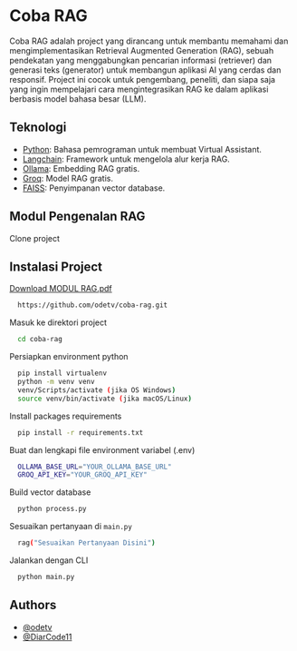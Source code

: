 # Coba RAG

Coba RAG adalah project yang dirancang untuk membantu memahami dan mengimplementasikan Retrieval Augmented Generation (RAG), sebuah pendekatan yang menggabungkan pencarian informasi (retriever) dan generasi teks (generator) untuk membangun aplikasi AI yang cerdas dan responsif. Project ini cocok untuk pengembang, peneliti, dan siapa saja yang ingin mempelajari cara mengintegrasikan RAG ke dalam aplikasi berbasis model bahasa besar (LLM).

## Teknologi

- [Python](https://www.python.org/): Bahasa pemrograman untuk membuat Virtual Assistant.
- [Langchain](https://www.langchain.com/): Framework untuk mengelola alur kerja RAG.
- [Ollama](https://ollama.com/): Embedding RAG gratis.
- [Groq](https://groq.com/): Model RAG gratis.
- [FAISS](https://faiss.ai/): Penyimpanan vector database.

## Modul Pengenalan RAG

Clone project

## Instalasi Project

[Download MODUL RAG.pdf](modul/MODUL%20RAG.pdf)

```bash
  https://github.com/odetv/coba-rag.git
```

Masuk ke direktori project

```bash
  cd coba-rag
```

Persiapkan environment python

```bash
  pip install virtualenv
  python -m venv venv
  venv/Scripts/activate (jika OS Windows)
  source venv/bin/activate (jika macOS/Linux)
```

Install packages requirements

```bash
  pip install -r requirements.txt
```

Buat dan lengkapi file environment variabel (.env)

```bash
  OLLAMA_BASE_URL="YOUR_OLLAMA_BASE_URL"
  GROQ_API_KEY="YOUR_GROQ_API_KEY"
```

Build vector database

```bash
  python process.py
```

Sesuaikan pertanyaan di `main.py`

```bash
  rag("Sesuaikan Pertanyaan Disini")
```

Jalankan dengan CLI

```bash
  python main.py
```

## Authors

- [@odetv](https://www.github.com/odetv)
- [@DiarCode11](https://github.com/DiarCode11)
